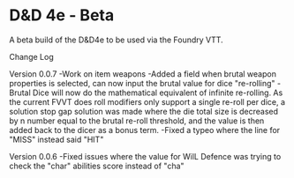 # D&D 4e - Beta

A beta build of the D&D4e to be used via the Foundry VTT.



Change Log

Version 0.0.7
-Work on item weapons
-Added a field when brutal weapon properties is selected, can now input the brutal value for dice "re-rolling"
-Brutal Dice will now do the mathematical equivalent of infinite  re-rolling. As the current FVVT does roll modifiers only support a single re-roll per dice, a solution stop gap solution was made where the die total size is decreased by n number equal to the brutal re-roll threshold, and the value is then added back to the dicer as a bonus term.
-Fixed a typeo where the line for "MISS" instead said "HIT"

Version 0.0.6
-Fixed issues where the value for WilL Defence was trying to check the "char" abilities score instead of "cha"